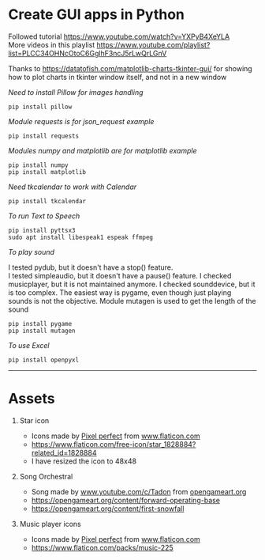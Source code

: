 # Create GUI apps in Python

Followed tutorial https://www.youtube.com/watch?v=YXPyB4XeYLA  
More videos in this playlist https://www.youtube.com/playlist?list=PLCC34OHNcOtoC6GglhF3ncJ5rLwQrLGnV  

Thanks to https://datatofish.com/matplotlib-charts-tkinter-gui/ for showing how to plot charts in tkinter window itself, and not in a new window

_Need to install Pillow for images handling_  

    pip install pillow

_Module requests is for json\_request example_

    pip install requests

_Modules numpy and matplotlib are for matplotlib example_

    pip install numpy  
    pip install matplotlib  

_Need tkcalendar to work with Calendar_

    pip install tkcalendar  

_To run Text to Speech_

    pip install pyttsx3
    sudo apt install libespeak1 espeak ffmpeg

_To play sound_

I tested pydub, but it doesn't have a stop() feature.  
I tested simpleaudio, but it doesn't have a pause() feature.
I checked musicplayer, but it is not maintained anymore.
I checked sounddevice, but it is too complex.
The easiest way is pygame, even though just playing sounds is not the objective.
Module mutagen is used to get the length of the sound

    pip install pygame
    pip install mutagen

_To use Excel_

    pip install openpyxl
___ 
# Assets

1. Star icon
    * <div>Icons made by <a href="https://www.flaticon.com/authors/pixel-perfect" title="Pixel perfect">Pixel perfect</a> from <a href="https://www.flaticon.com/" title="Flaticon">www.flaticon.com</a></div>
    * <a href="https://www.flaticon.com/free-icon/star_1828884?related_id=1828884">https://www.flaticon.com/free-icon/star_1828884?related_id=1828884</a>
    * I have resized the icon to 48x48
  

2. Song Orchestral
    * <div>Song made by <a href="www.youtube.com/c/Tadon" title="www.youtube.com/c/Tadon">www.youtube.com/c/Tadon</a> from <a href="https://opengameart.org/content/forward-operating-base/" title="opengameart.org">opengameart.org</a></div>
    * <a href="https://opengameart.org/content/forward-operating-base">https://opengameart.org/content/forward-operating-base</a>
    * <a href="https://opengameart.org/content/first-snowfall">https://opengameart.org/content/first-snowfall</a>

3. Music player icons
    * <div>Icons made by <a href="https://www.flaticon.com/authors/pixel-perfect" title="Pixel perfect">Pixel perfect</a> from <a href="https://www.flaticon.com/" title="Flaticon">www.flaticon.com</a></div>
    * <a href="https://www.flaticon.com/packs/music-225">https://www.flaticon.com/packs/music-225</a>